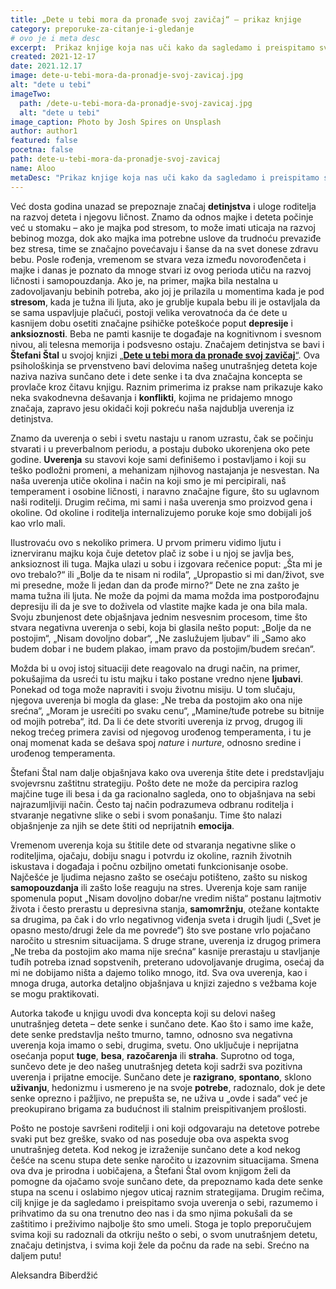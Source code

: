 ```yaml
---
title: „Dete u tebi mora da pronađe svoj zavičaj“ – prikaz knjige
category: preporuke-za-citanje-i-gledanje
# ovo je i meta desc
excerpt:  Prikaz knjige koja nas uči kako da sagledamo i preispitamo svoja uverenja o sebi, prihvatimo da su ona deo nas i da smo njima pokušali da se zaštitimo i preživimo.
created: 2021-12-17
date: 2021.12.17
image: dete-u-tebi-mora-da-pronadje-svoj-zavicaj.jpg
alt: "dete u tebi"
imageTwo:
  path: /dete-u-tebi-mora-da-pronadje-svoj-zavicaj.jpg
  alt: "dete u tebi"
image_caption: Photo by Josh Spires on Unsplash
author: author1
featured: false
pocetna: false
path: dete-u-tebi-mora-da-pronadje-svoj-zavicaj
name: Aloo
metaDesc: "Prikaz knjige koja nas uči kako da sagledamo i preispitamo svoja uverenja o sebi, prihvatimo da su ona deo nas i da smo njima pokušali da se zaštitimo i preživimo."
---
```



Već dosta godina unazad se prepoznaje značaj **detinjstva** i uloge roditelja na razvoj deteta i njegovu ličnost. Znamo da odnos majke i deteta počinje već u stomaku – ako je majka pod stresom, to može imati uticaja na razvoj bebinog mozga, dok ako majka ima potrebne uslove da trudnoću prevaziđe bez stresa, time se značajno povećavaju i šanse da na svet donese zdravu bebu. Posle rođenja, vremenom se stvara veza između novorođenčeta i majke i danas je poznato da mnoge stvari iz ovog perioda utiču na razvoj ličnosti i samopouzdanja. Ako je, na primer, majka bila nestalna u zadovoljavanju bebinih potreba, ako joj je prilazila u momentima kada je pod **stresom**, kada je tužna ili ljuta, ako je grublje kupala bebu ili je ostavljala da se sama uspavljuje plačući, postoji velika verovatnoća da će dete u kasnijem dobu osetiti značajne psihičke poteškoće poput **depresije** i **anksioznosti**. Beba ne pamti kasnije te događaje na kognitivnom i svesnom nivou, ali telesna memorija i podsvesno ostaju.
Značajem detinjstva se bavi i **Štefani Štal** u svojoj knjizi [„**Dete u tebi mora da pronađe svoj zavičaj**“](https://www.laguna.rs/n4291_knjiga_dete_u_tebi_mora_da_pronadje_svoj_zavicaj_laguna.html). Ova psihološkinja se prvenstveno bavi delovima našeg unutrašnjeg deteta koje naziva naziva sunčano dete i dete senke i ta dva značajna koncepta se provlače kroz čitavu knjigu. Raznim primerima iz prakse nam prikazuje kako neka svakodnevna dešavanja i **konflikti**, kojima ne pridajemo mnogo značaja, zapravo jesu okidači koji pokreću naša najdublja uverenja iz detinjstva.

Znamo da uverenja o sebi i svetu nastaju u ranom uzrastu, čak se počinju stvarati i u preverbalnom periodu, a postaju duboko ukorenjena oko pete godine. **Uverenja** su stavovi koje sami definišemo i postavljamo i koji su teško podložni promeni, a mehanizam njihovog nastajanja je nesvestan. Na naša uverenja utiče okolina i način na koji smo je mi percipirali, naš temperament i osobine ličnosti, i naravno značajne figure, što su uglavnom naši roditelji. Drugim rečima, mi sami i naša uverenja smo proizvod gena i okoline. Od okoline i roditelja internalizujemo poruke koje smo dobijali još kao vrlo mali. 

Ilustrovaću ovo s nekoliko primera. U prvom primeru vidimo ljutu i iznerviranu majku koja čuje detetov plač iz sobe i u njoj se javlja bes, anksioznost ili tuga. Majka ulazi u sobu i izgovara rečenice poput: „Šta mi je ovo trebalo?“ ili „Bolje da te nisam ni rodila“, „Upropastio si mi dan/život, sve mi presedne, može li jedan dan da prođe mirno?“ Dete ne zna zašto je mama tužna ili ljuta. Ne može da pojmi da mama možda ima postporođajnu depresiju ili da je sve to doživela od vlastite majke kada je ona bila mala. Svoju zbunjenost dete objašnjava jednim nesvesnim procesom, time što stvara negativna uverenja o sebi, koja bi glasila nešto poput: „Bolje da ne postojim“, „Nisam dovoljno dobar“, „Ne zaslužujem ljubav“ ili „Samo ako budem dobar i ne budem plakao, imam pravo da postojim/budem srećan“. 

Možda bi u ovoj istoj situaciji dete reagovalo na drugi način, na primer, pokušajima da usreći tu istu majku i tako postane vredno njene **ljubavi**. Ponekad od toga može napraviti i svoju životnu misiju. U tom slučaju, njegova uverenja bi mogla da glase: „Ne treba da postojim ako ona nije srećna“, „Moram je usrećiti po svaku cenu“, „Mamine/tuđe potrebe su bitnije od mojih potreba“, itd. Da li će dete stvoriti uverenja iz prvog, drugog ili nekog trećeg primera zavisi od njegovog urođenog temperamenta, i tu je onaj momenat kada se dešava spoj *nature* i *nurture*, odnosno sredine i urođenog temperamenta.

Štefani Štal nam dalje objašnjava kako ova uverenja štite dete i predstavljaju svojevrsnu zaštitnu strategiju. Pošto dete ne može da percipira razlog majčine tuge ili besa i da ga racionalno sagleda, ono to objašnjava na sebi najrazumljiviji način. Često taj način podrazumeva  odbranu roditelja i stvaranje negativne slike o sebi i svom ponašanju. Time što nalazi objašnjenje za njih se dete štiti od neprijatnih **emocija**.

Vremenom uverenja koja su štitile dete od stvaranja negativne slike o roditeljima, ojačaju, dobiju snagu i potvrdu iz okoline, raznih životnih iskustava i događaja i počnu ozbiljno ometati funkcionisanje osobe. Najčešće je ljudima nejasno zašto se osećaju potišteno, zašto su niskog **samopouzdanja** ili zašto loše reaguju na stres. Uverenja koje sam ranije spomenula poput „Nisam dovoljno dobar/ne vredim ništa“ postanu lajtmotiv života i često prerastu u depresivna stanja, **samomržnju**, otežane kontakte sa drugima, pa čak i do vrlo negativnog viđenja sveta i drugih ljudi („Svet je opasno mesto/drugi žele da me povrede“) što sve postane vrlo pojačano naročito u stresnim situacijama. S druge strane, uverenja iz drugog primera „Ne treba da postojim ako mama nije srećna“ kasnije prerastaju u stavljanje tuđih potreba iznad sopstvenih, preterano udovoljavanje drugima, osećaj da mi ne dobijamo ništa a dajemo toliko mnogo, itd. Sva ova uverenja, kao i mnoga druga, autorka detaljno objašnjava u knjizi zajedno s vežbama koje se mogu praktikovati.

Autorka takođe u knjigu uvodi dva koncepta koji su delovi našeg unutrašnjeg deteta – dete senke i sunčano dete. Kao što i samo ime kaže, dete senke predstavlja nešto tmurno, tamno, odnosno sva negativna uverenja koja imamo o sebi, drugima, svetu. Ono uključuje i neprijatna osećanja poput **tuge**, **besa**, **razočarenja** ili **straha**. Suprotno od toga, sunčevo dete je deo našeg unutrašnjeg deteta koji sadrži sva pozitivna uverenja i prijatne emocije. Sunčano dete je **razigrano**, **spontano**, sklono **uživanju**, hedonizmu i usmereno je na svoje **potrebe**, radoznalo, dok je dete senke oprezno i pažljivo, ne prepušta se, ne uživa u „ovde i sada“ već je preokupirano brigama za budućnost ili stalnim preispitivanjem prošlosti.

Pošto ne postoje savršeni roditelji i oni koji odgovaraju na detetove potrebe svaki put bez greške, svako od nas poseduje oba ova aspekta svog unutrašnjeg deteta. Kod nekog je izraženije sunčano dete a kod nekog češće na scenu stupa dete senke naročito u izazovnim situacijama. Smena ova dva je prirodna i uobičajena, a Štefani Štal ovom knjigom želi da pomogne da ojačamo svoje sunčano dete, da prepoznamo kada dete senke stupa na scenu i oslabimo njegov uticaj raznim strategijama. Drugim rečima, cilj knjige je da sagledamo i preispitamo svoja uverenja o sebi, razumemo i prihvatimo da su ona trenutno deo nas i da smo njima pokušali da se zaštitimo i preživimo najbolje što smo umeli. Stoga je toplo preporučujem svima koji su radoznali da otkriju nešto o sebi, o svom unutrašnjem detetu, značaju detinjstva, i svima koji žele da počnu da rade na sebi. Srećno na daljem putu!



Aleksandra Biberdžić




 

